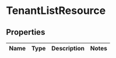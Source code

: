 
# TenantListResource

## Properties
Name | Type | Description | Notes
------------ | ------------- | ------------- | -------------




